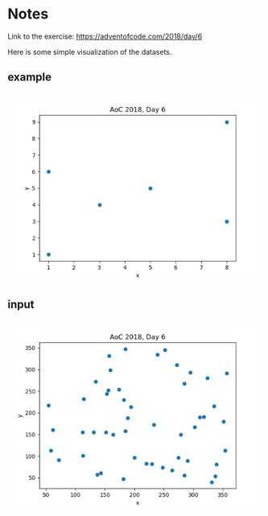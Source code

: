 Notes
=====

Link to the exercise: https://adventofcode.com/2018/day/6

Here is some simple visualization of the datasets.

example
-------

<p align="center">
  <img src="visualization/example1.png">
</p>

input
-----

<p align="center">
  <img src="visualization/input.png">
</p>
